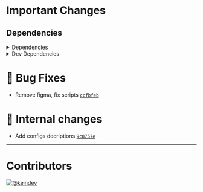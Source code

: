# Important Changes

## Dependencies

<details>
<summary>Dependencies</summary>

- Changed **[standard-shared-config](https://www.npmjs.com/package/standard-shared-config)** from `^4.0.15` to `^4.0.17`

</details>

<details>
<summary>Dev Dependencies</summary>

- Changed **[@tagproject/docs-shared-config](https://www.npmjs.com/package/@tagproject/docs-shared-config)** from `^1.0.4` to `^1.1.2`
- Changed **[@tagproject/vscode-shared-config](https://www.npmjs.com/package/@tagproject/vscode-shared-config)** from `^2.0.1` to `^2.0.5`
- Changed **[changelog-guru](https://www.npmjs.com/package/changelog-guru)** from `^4.0.6` to `^4.0.8`
- Changed **[prettier](https://www.npmjs.com/package/prettier)** from `^2.6.2` to `^2.7.1`
- Bumped **[@tagproject/base-shared-config](https://www.npmjs.com/package/@tagproject/base-shared-config)** from `^2.2.3` to `^3.3.4`
- Bumped **[cspell](https://www.npmjs.com/package/cspell)** from `^5.20.0` to `^6.14.3`
- Bumped **[husky](https://www.npmjs.com/package/husky)** from `^7.0.4` to `^8.0.2`
- Removed **[figma-portal](https://www.npmjs.com/package/figma-portal)**, with `^1.0.2`

</details>

# :bug: Bug Fixes

- Remove figma, fix scripts [`ccfbfeb`](https://github.com/tagproject/ts-library-shared-config/commit/ccfbfeb0601f4ccdd88b26f069779dee35f427ac)

# :memo: Internal changes

- Add configs decriptions [`9c8757e`](https://github.com/tagproject/ts-library-shared-config/commit/9c8757ed4bbae2a9a34c8c36edccb86378a74b40)

---

# Contributors

[![@keindev](https://avatars.githubusercontent.com/u/4527292?v=4&s=40)](https://github.com/keindev)
